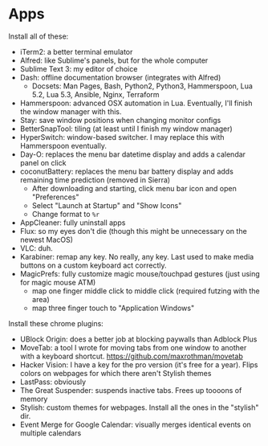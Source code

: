 # Apps

Install all of these:

* iTerm2: a better terminal emulator
* Alfred: like Sublime's panels, but for the whole computer
* Sublime Text 3: my editor of choice
* Dash: offline documentation browser (integrates with Alfred)
  * Docsets: Man Pages, Bash, Python2, Python3, Hammerspoon, Lua 5.2, Lua 5.3, Ansible, Nginx, Terraform
* Hammerspoon: advanced OSX automation in Lua. Eventually, I'll finish the window manager with this.
* Stay: save window positions when changing monitor configs
* BetterSnapTool: tiling (at least until I finish my window manager)
* HyperSwitch: window-based switcher. I may replace this with Hammerspoon eventually.
* Day-O: replaces the menu bar datetime display and adds a calendar panel on click
* coconutBattery: replaces the menu bar battery display and adds remaining time prediction (removed in Sierra)
  * After downloading and starting, click menu bar icon and open "Preferences"
  * Select "Launch at Startup" and "Show Icons"
  * Change format to `%r`
* AppCleaner: fully uninstall apps
* Flux: so my eyes don't die (though this might be unnecessary on the newest MacOS)
* VLC: duh.
* Karabiner: remap any key. No really, any key. Last used to make media buttons on a custom keyboard act correctly.
* MagicPrefs: fully customize magic mouse/touchpad gestures (just using for magic mouse ATM)
  * map one finger middle click to middle click (required futzing with the area)
  * map three finger touch to "Application Windows"

Install these chrome plugins:

* UBlock Origin: does a better job at blocking paywalls than Adblock Plus
* MoveTab: a tool I wrote for moving tabs from one window to another with a keyboard shortcut. https://github.com/maxrothman/movetab
* Hacker Vision: I have a key for the pro version (it's free for a year). Flips colors on webpages for which there aren't Stylish themes
* LastPass: obviously
* The Great Suspender: suspends inactive tabs. Frees up toooons of memory
* Stylish: custom themes for webpages. Install all the ones in the "stylish" dir.
* Event Merge for Google Calendar: visually merges identical events on multiple calendars
